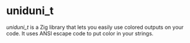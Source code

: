 # uniduni_t

*uniduni_t* is a Zig library that lets you easily use colored outputs on your code. It uses ANSI escape code to put color in your strings.
